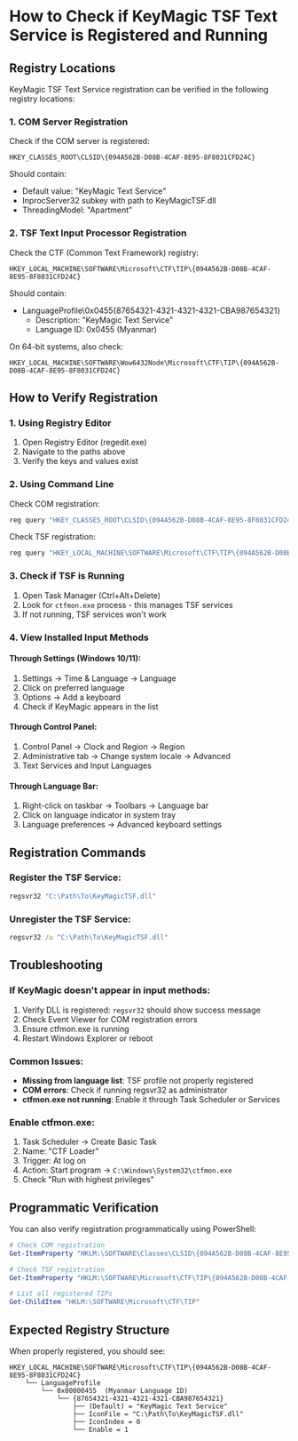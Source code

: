# How to Check if KeyMagic TSF Text Service is Registered and Running

## Registry Locations

KeyMagic TSF Text Service registration can be verified in the following registry locations:

### 1. COM Server Registration
Check if the COM server is registered:
```
HKEY_CLASSES_ROOT\CLSID\{094A562B-D08B-4CAF-8E95-8F8031CFD24C}
```
Should contain:
- Default value: "KeyMagic Text Service"
- InprocServer32 subkey with path to KeyMagicTSF.dll
- ThreadingModel: "Apartment"

### 2. TSF Text Input Processor Registration
Check the CTF (Common Text Framework) registry:
```
HKEY_LOCAL_MACHINE\SOFTWARE\Microsoft\CTF\TIP\{094A562B-D08B-4CAF-8E95-8F8031CFD24C}
```
Should contain:
- LanguageProfile\0x0455\{87654321-4321-4321-4321-CBA987654321}
  - Description: "KeyMagic Text Service"
  - Language ID: 0x0455 (Myanmar)

On 64-bit systems, also check:
```
HKEY_LOCAL_MACHINE\SOFTWARE\Wow6432Node\Microsoft\CTF\TIP\{094A562B-D08B-4CAF-8E95-8F8031CFD24C}
```

## How to Verify Registration

### 1. Using Registry Editor
1. Open Registry Editor (regedit.exe)
2. Navigate to the paths above
3. Verify the keys and values exist

### 2. Using Command Line
Check COM registration:
```cmd
reg query "HKEY_CLASSES_ROOT\CLSID\{094A562B-D08B-4CAF-8E95-8F8031CFD24C}"
```

Check TSF registration:
```cmd
reg query "HKEY_LOCAL_MACHINE\SOFTWARE\Microsoft\CTF\TIP\{094A562B-D08B-4CAF-8E95-8F8031CFD24C}" /s
```

### 3. Check if TSF is Running
1. Open Task Manager (Ctrl+Alt+Delete)
2. Look for `ctfmon.exe` process - this manages TSF services
3. If not running, TSF services won't work

### 4. View Installed Input Methods

#### Through Settings (Windows 10/11):
1. Settings → Time & Language → Language
2. Click on preferred language
3. Options → Add a keyboard
4. Check if KeyMagic appears in the list

#### Through Control Panel:
1. Control Panel → Clock and Region → Region
2. Administrative tab → Change system locale → Advanced
3. Text Services and Input Languages

#### Through Language Bar:
1. Right-click on taskbar → Toolbars → Language bar
2. Click on language indicator in system tray
3. Language preferences → Advanced keyboard settings

## Registration Commands

### Register the TSF Service:
```cmd
regsvr32 "C:\Path\To\KeyMagicTSF.dll"
```

### Unregister the TSF Service:
```cmd
regsvr32 /u "C:\Path\To\KeyMagicTSF.dll"
```

## Troubleshooting

### If KeyMagic doesn't appear in input methods:
1. Verify DLL is registered: `regsvr32` should show success message
2. Check Event Viewer for COM registration errors
3. Ensure ctfmon.exe is running
4. Restart Windows Explorer or reboot

### Common Issues:
- **Missing from language list**: TSF profile not properly registered
- **COM errors**: Check if running regsvr32 as administrator
- **ctfmon.exe not running**: Enable it through Task Scheduler or Services

### Enable ctfmon.exe:
1. Task Scheduler → Create Basic Task
2. Name: "CTF Loader"
3. Trigger: At log on
4. Action: Start program → `C:\Windows\System32\ctfmon.exe`
5. Check "Run with highest privileges"

## Programmatic Verification

You can also verify registration programmatically using PowerShell:

```powershell
# Check COM registration
Get-ItemProperty "HKLM:\SOFTWARE\Classes\CLSID\{094A562B-D08B-4CAF-8E95-8F8031CFD24C}" -ErrorAction SilentlyContinue

# Check TSF registration
Get-ItemProperty "HKLM:\SOFTWARE\Microsoft\CTF\TIP\{094A562B-D08B-4CAF-8E95-8F8031CFD24C}" -ErrorAction SilentlyContinue

# List all registered TIPs
Get-ChildItem "HKLM:\SOFTWARE\Microsoft\CTF\TIP"
```

## Expected Registry Structure

When properly registered, you should see:

```
HKEY_LOCAL_MACHINE\SOFTWARE\Microsoft\CTF\TIP\{094A562B-D08B-4CAF-8E95-8F8031CFD24C}
    └── LanguageProfile
        └── 0x00000455  (Myanmar Language ID)
            └── {87654321-4321-4321-4321-CBA987654321}
                ├── (Default) = "KeyMagic Text Service"
                ├── IconFile = "C:\Path\To\KeyMagicTSF.dll"
                ├── IconIndex = 0
                └── Enable = 1
```